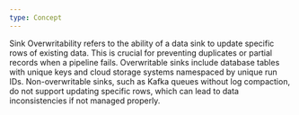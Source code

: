 ```yaml
---
type: Concept
---
```


Sink Overwritability refers to the ability of a data sink to update specific rows of existing data. This is crucial for preventing duplicates or partial records when a pipeline fails. Overwritable sinks include database tables with unique keys and cloud storage systems namespaced by unique run IDs. Non-overwritable sinks, such as Kafka queues without log compaction, do not support updating specific rows, which can lead to data inconsistencies if not managed properly.